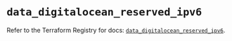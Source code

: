 # `data_digitalocean_reserved_ipv6`

Refer to the Terraform Registry for docs: [`data_digitalocean_reserved_ipv6`](https://registry.terraform.io/providers/digitalocean/digitalocean/2.48.1/docs/data-sources/reserved_ipv6).
